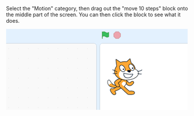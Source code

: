 Select the "Motion" category, then drag out the "move 10 steps" block onto the middle part of the screen. You can then click the block to see what it does.

![](.guides/img/step-by-step-1.gif)